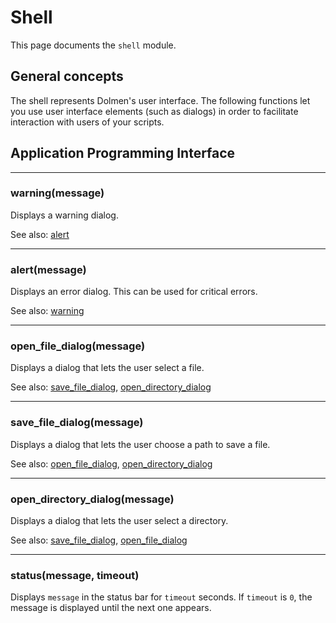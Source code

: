 # Shell

This page documents the `shell` module.

## General concepts

The shell represents Dolmen's user interface. The following functions let you use user interface elements
 (such as dialogs) in order to facilitate interaction with users of your scripts. 

## Application Programming Interface

---

<a id="func_warning" class="apidef"></a>
### warning(message)

Displays a warning dialog.

See also: [alert](#func_alert)

---

<a id="func_alert" class="apidef"></a>
### alert(message)

Displays an error dialog. This can be used for critical errors.

See also: [warning](#func_warning)

---

<a id="func_open_file_dialog" class="apidef"></a>
### open_file_dialog(message)

Displays a dialog that lets the user select a file.

See also: [save_file_dialog](#func_save_file_dialog), [open_directory_dialog](#func_open_directory_dialog)

---

<a id="func_save_file_dialog" class="apidef"></a>
### save_file_dialog(message)

Displays a dialog that lets the user choose a path to save a file.

See also: [open_file_dialog](#func_open_file_dialog), [open_directory_dialog](#func_open_directory_dialog)

---

<a id="func_open_directory_dialog" class="apidef"></a>
### open_directory_dialog(message)

Displays a dialog that lets the user select a directory.

See also: [save_file_dialog](#func_save_file_dialog), [open_file_dialog](#func_open_file_dialog)


---

<a id="func_status" class="apidef"></a>
### status(message, timeout)

Displays `message` in the status bar for `timeout` seconds. If `timeout` is `0`, the message is displayed until the next one appears.
